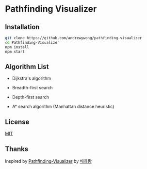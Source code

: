 # Pathfinding Visualizer

## Installation

```bash
git clone https://github.com/andrewywong/pathfinding-visualizer
cd Pathfinding-Visualizer
npm install
npm start
```

## Algorithm List

- Dijkstra's algorithm

- Breadth-first search

- Depth-first search

- A\* search algorithm (Manhattan distance heuristic)

## License

[MIT](https://github.com/andrewywong/pathfinding-visualizer/blob/master/LICENSE)

## Thanks

Inspired by [Pathfinding-Visualizer](https://github.com/baeharam/Pathfinding-Visualizer) by [배하람](https://github.com/baeharam)
